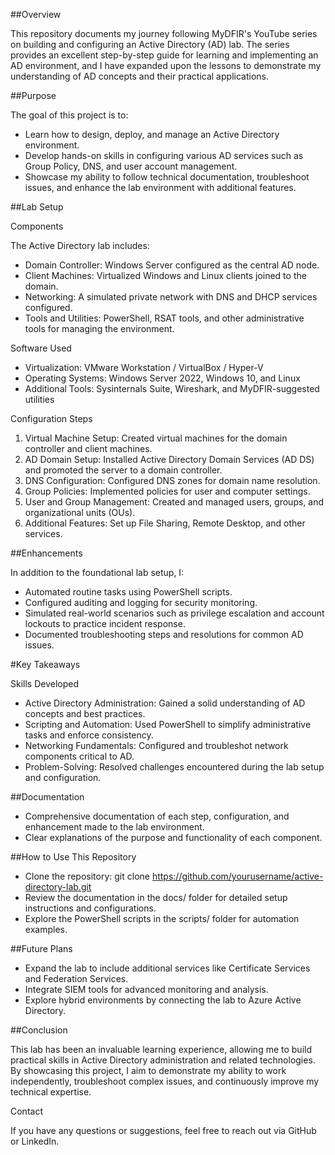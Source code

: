 ##Overview

This repository documents my journey following MyDFIR's YouTube series on building and configuring an Active Directory (AD) lab. The series provides an excellent step-by-step guide for learning and implementing an AD environment, and I have expanded upon the lessons to demonstrate my understanding of AD concepts and their practical applications.

##Purpose

The goal of this project is to:
- Learn how to design, deploy, and manage an Active Directory environment.
- Develop hands-on skills in configuring various AD services such as Group Policy, DNS, and user account management.
- Showcase my ability to follow technical documentation, troubleshoot issues, and enhance the lab environment with additional features.

##Lab Setup

Components

The Active Directory lab includes:
- Domain Controller: Windows Server configured as the central AD node.
- Client Machines: Virtualized Windows and Linux clients joined to the domain.
- Networking: A simulated private network with DNS and DHCP services configured.
- Tools and Utilities: PowerShell, RSAT tools, and other administrative tools for managing the environment.

Software Used
- Virtualization: VMware Workstation / VirtualBox / Hyper-V
- Operating Systems: Windows Server 2022, Windows 10, and Linux
- Additional Tools: Sysinternals Suite, Wireshark, and MyDFIR-suggested utilities

Configuration Steps
1. Virtual Machine Setup: Created virtual machines for the domain controller and client machines.
2. AD Domain Setup: Installed Active Directory Domain Services (AD DS) and promoted the server to a domain controller.
3. DNS Configuration: Configured DNS zones for domain name resolution.
4. Group Policies: Implemented policies for user and computer settings.
5. User and Group Management: Created and managed users, groups, and organizational units (OUs).
6. Additional Features: Set up File Sharing, Remote Desktop, and other services.

##Enhancements

In addition to the foundational lab setup, I:
- Automated routine tasks using PowerShell scripts.
- Configured auditing and logging for security monitoring.
- Simulated real-world scenarios such as privilege escalation and account lockouts to practice incident response.
- Documented troubleshooting steps and resolutions for common AD issues.

#Key Takeaways

Skills Developed
- Active Directory Administration: Gained a solid understanding of AD concepts and best practices.
- Scripting and Automation: Used PowerShell to simplify administrative tasks and enforce consistency.
- Networking Fundamentals: Configured and troubleshot network components critical to AD.
- Problem-Solving: Resolved challenges encountered during the lab setup and configuration.

##Documentation
- Comprehensive documentation of each step, configuration, and enhancement made to the lab environment.
- Clear explanations of the purpose and functionality of each component.

##How to Use This Repository
- Clone the repository: git clone https://github.com/yourusername/active-directory-lab.git
- Review the documentation in the docs/ folder for detailed setup instructions and configurations.
- Explore the PowerShell scripts in the scripts/ folder for automation examples.

##Future Plans

- Expand the lab to include additional services like Certificate Services and Federation Services.
- Integrate SIEM tools for advanced monitoring and analysis.
- Explore hybrid environments by connecting the lab to Azure Active Directory.

##Conclusion

This lab has been an invaluable learning experience, allowing me to build practical skills in Active Directory administration and related technologies. By showcasing this project, I aim to demonstrate my ability to work independently, troubleshoot complex issues, and continuously improve my technical expertise.

Contact

If you have any questions or suggestions, feel free to reach out via GitHub or LinkedIn.


